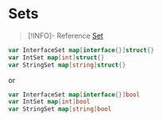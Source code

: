 # Sets
> [!INFO]- Reference
> [Set](https://www.davidkaya.com/sets-in-golang/)

```go
var InterfaceSet map[interface{}]struct{}
var IntSet map[int]struct{}
var StringSet map[string]struct{}
```

or

```go
var InterfaceSet map[interface{}]bool
var IntSet map[int]bool
var StringSet map[string]bool
```
